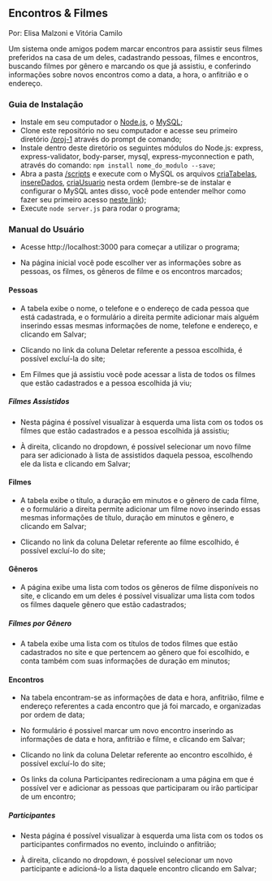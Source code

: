 ﻿## Encontros & Filmes
Por: Elisa Malzoni e Vitória Camilo

Um sistema onde amigos podem marcar encontros para assistir seus filmes preferidos na casa de um deles, cadastrando pessoas, filmes e encontros, buscando filmes por gênero e marcando os que já assistiu, e conferindo informações sobre novos encontros como a data, a hora, o anfitrião e o endereço.

### Guia de Instalação

- Instale em seu computador o [Node.js](https://nodejs.org/en/download/ "Node.js"), o [MySQL](https://dev.mysql.com/downloads/installer/ "MySQL");
- Clone este repositório no seu computador e acesse seu primeiro diretório [/proj-1](https://github.com/Encontros/proj-1) através do prompt de comando;
- Instale dentro deste diretório os seguintes módulos do Node.js: express, express-validator, body-parser, mysql, express-myconnection e path, através do comando: `npm install nome_do_modulo --save`;
- Abra a pasta [/scripts](https://github.com/Encontros/proj-1/tree/master/scripts) e execute com o MySQL os arquivos [criaTabelas](https://github.com/Encontros/proj-1/blob/master/scripts/criaTabelas.sql), [insereDados](https://github.com/Encontros/proj-1/blob/master/scripts/insereDados.sql), [criaUsuario](https://github.com/Encontros/proj-1/blob/master/scripts/criaUsuario.sql) nesta ordem (lembre-se de instalar e configurar o MySQL antes disso, você pode entender melhor como fazer seu primeiro acesso [neste link](https://dev.mysql.com/doc/refman/8.0/en/windows-server-first-start.html));
- Execute `node server.js` para rodar o programa;


### Manual do Usuário

- Acesse http://localhost:3000 para começar a utilizar o programa;

- Na página inicial você pode escolher ver as informações sobre as pessoas, os filmes, os gêneros de filme e os encontros marcados;

#### Pessoas

- A tabela exibe o nome, o telefone e o endereço de cada pessoa que está cadastrada, e o formulário a direita permite adicionar mais alguém inserindo essas mesmas informações de nome, telefone e endereço, e clicando em Salvar;

- Clicando no link da coluna Deletar referente a pessoa escolhida, é possível excluí-la do site;

- Em Filmes que já assistiu você pode acessar a lista de todos os filmes que estão cadastrados e a pessoa escolhida já viu;

##### Filmes Assistidos

- Nesta página é possível visualizar à esquerda uma lista com os todos os filmes que estão cadastrados e a pessoa escolhida já assistiu;

- À direita, clicando no dropdown, é possível selecionar um novo filme para ser adicionado à lista de assistidos daquela pessoa, escolhendo ele da lista e clicando em Salvar;

#### Filmes

- A tabela exibe o título, a duração em minutos e o gênero de cada filme, e o formulário a direita permite adicionar um filme novo inserindo essas mesmas informações de título, duração em minutos e gênero, e clicando em Salvar;

- Clicando no link da coluna Deletar referente ao filme escolhido, é possível excluí-lo do site;

#### Gêneros

- A página exibe uma lista com todos os gêneros de filme disponíveis no site, e clicando em um deles é possível visualizar uma lista com todos os filmes daquele gênero que estão cadastrados;

##### Filmes por Gênero

- A tabela exibe uma lista com os títulos de todos filmes que estão cadastrados no site e que pertencem ao gênero que foi escolhido, e conta também com suas informações de duração em minutos;

#### Encontros

- Na tabela encontram-se as informações de data e hora, anfitrião, filme e endereço referentes a cada encontro que já foi marcado, e organizadas por ordem de data;

- No formulário é possivel marcar um novo encontro inserindo as informações de data e hora, anfitrião e filme, e clicando em Salvar;

- Clicando no link da coluna Deletar referente ao encontro escolhido, é possível excluí-lo do site;

- Os links da coluna Participantes redirecionam a uma página em que é possível ver e adicionar as pessoas que participaram ou irão participar de um encontro;

##### Participantes

- Nesta página é possível visualizar à esquerda uma lista com os todos os participantes confirmados no evento, incluindo o anfitrião;

- À direita, clicando no dropdown, é possível selecionar um novo participante e adicioná-lo a lista daquele encontro clicando em Salvar;

